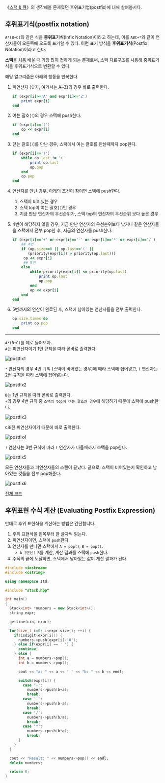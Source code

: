 《[스택 & 큐](/devouring-study/week3/)》의 생각해볼 문제였던 후위표기법(postfix)에 대해 살펴봅시다.

## 후위표기식(postfix notation)

`A*(B+C)`와 같은 식을 **중위표기식**(Infix Notation)이라고 하는데, 이를 `ABC+*`와 같이 연산자들이 오른쪽에 오도록 표기할 수 있다. 이런 표기 방식을 **후위표기식**(Postfix Notation)이라고 한다.

**스택**을 처음 배울 때 가장 많이 접하게 되는 문제로써, 스택 자료구조를 사용해 중위표기식을 후위표기식으로 변환할 수 있다.

해당 알고리즘은 아래의 행동을 반복한다.

1.  피연산자 (숫자, 여기서는 A~Z)의 경우 바로 출력한다.
    
    ```ruby
    if (expr[i]>='A' and expr[i]<='Z') 
        print expr[i]
    end
    ```
    
2.  여는 괄호(`(`)의 경우 스택에 push한다.
    
    ```ruby
    if (expr[i]=='(')
        op << expr[i]
    end
    ```
    
3.  닫는 괄호(`)`)를 만난 경우, 스택에서 여는 괄호를 만날때까지 pop한다.
    
    ```ruby
    if (expr[i]==')')
        while op.last != '('
            print op.last 
            op.pop
        end
        op.pop
    end
    ```
    
4.  연산자를 만난 경우, 아래의 조건이 참이면 스택에 push한다.
    
    1.  스택이 비어있는 경우
    2.  스택 top이 여는 괄호(`(`)인 경우
    3.  지금 만난 연산자의 우선순위가, 스택 top의 연산자의 우선순위 보다 높은 경우
5.  4번이 해당하지 않을 경우, 지금 만난 연산자의 우선순위보다 낮거나 같은 연산자들을 스택에서 전부 pop한 후, 지금의 연산자를 push한다.
    
    ```ruby
    if (expr[i]=='+' or expr[i]=='-' or expr[i]=='*' or expr[i]=='/')
        ## 4번
        if (op.size==0 || op.last=='(' || 
           (priority(expr[i]) > priority(op.last)))
         op << expr[i] 
         ## 5번
        else 
            while priority(expr[i]) <= priority(op.last)
                print op.last 
                op.pop 
            end
            op << expr[i]
        end
    end
    ```
    
6.  5번까지의 연산이 완료된 후, 스택에 남아있는 연산자들을 전부 출력한다.
    
    ```ruby
    op.size.times do
        print op.pop
    end
    ```
    
--- 

`A*(B+C)`를 예로 들어보자.  <br>
`A`는 피연산자이기 1번 규칙을 따라 곧바로 출력한다.

![postfix1](/img/in-post/devouring/week3/postfix1.jpg)

`*` 연산자의 경우 4번 규칙 (스택이 비어있는 경우)에 때라 스택에 집어넣고, `(` 연산자는 2번 규칙을 따라 스택에 집어넣는다.

![postfix2](/img/in-post/devouring/week3/postfix2.jpg)

`B`는 1번 규칙을 따라 곧바로 출력한다. <br>
`+`의 경우 4번 규칙 중 `스택의 top이 여는 괄호인 경우`에 해당하기 때문에 스택에 push한다.

![postfix3](/img/in-post/devouring/week3/postfix3.jpg)

`C`또한 피연산자이기 때문에 바로 출력한다.

![postfix4](/img/in-post/devouring/week3/postfix4.jpg)

`)` 연산자는 3번 규칙에 따라 `(` 연산자가 나올때까지 스택을 pop한다.

![postfix5](/img/in-post/devouring/week3/postfix5.jpg)

모든 연산자들과 피연산자들의 스캔이 끝났다. 끝으로, 스택이 비어있는지 확인하고 남아있는 것들을 전부 pop해준다.

![postfix6](/img/in-post/devouring/week3/postfix6.jpg)

[전체 코드](https://github.com/eubug17/ds-algo/blob/master/algorithm/stack/infix2postfix/infix2postfix.rb)

## 후위표현 수식 계산 (Evaluating Postfix Expression)

반대로 후위 표현식을 계산하는 방법은 간단합니다.

1. 후위 표현식을 왼쪽부터 한 글자씩 읽는다.
2. 피연산자이면, 스택에 `push`한다.
3. 연산자를 만나면 스택에서 `A = pop()`, `B = pop()`.
    - `A [연산] B`를 계산, 계산 결과를 스택에 `push`한다.
4. 수식의 끝에 도달하면, 스택에서 남아있는 값이 계산 결과가 된다.

```cpp
#include <iostream>
#include <cstring>

using namespace std;

#include "stack.hpp"

int main()
{
  Stack<int> *numbers = new Stack<int>();
  string expr;

  getline(cin, expr);

  for(size_t i=0; i<expr.size(); ++i) {
    if(isdigit(expr[i])) {
      numbers->push(expr[i]-'0');
    } else if(expr[i] == ' ') {
      continue;
    } else {
      int a = numbers->pop();
      int b = numbers->pop();

      cout << "a: " << a << ' ' << "b: " << b << endl;

      switch(expr[i]) {
        case '+':
          numbers->push(b+a);
          break;
        case '-':
          numbers->push(b-a);
          break;
        case '/':
          numbers->push(b/a);
          break;
        case '*':
          numbers->push(b*a);
          break;
      }
    }
  }

  cout << "Result: " << numbers->pop() << endl;
  delete numbers;

  return 0;
}
```